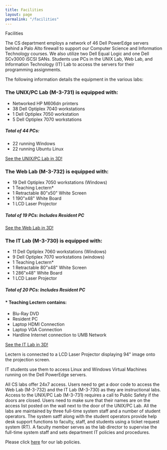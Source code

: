 ```yaml
---
title: Facilities
layout: page
permalink: "/facilities"
---
```


Facilities

The CS department employs a network of 46 Dell PowerEdge servers behind a Palo
Alto firewall to support our Computer Science and Information Technology
courses.  We also utilize two Dell Equal Logic and one Dell SCv3000 iSCSI SANs. Students use PCs in the UNIX Lab, Web Lab, and Information Technology (IT) Lab
to access the servers for their programming assignments.

The following information details the equipment in the various labs:

<h3>The UNIX/PC Lab (M-3-731) is equipped with:</h3>
<ul>
    <li>Networked HP M606dn printers</li>
    <li>38 Dell Optiplex 7040 workstations</li>
    <li>1 Dell Optiplex 7050 workstation</li>
    <li>5 Dell Optiplex 7070 workstations</li>
</ul>
<h5>Total of 44 PCs:</h5>
<ul>
    <li>22 running Windows</li>
    <li>22 running Ubuntu Linux</li>
</ul>

<a href='360?unixlab.jpg'>See the UNIX/PC Lab in 3D!</a>

<h3>The Web Lab (M-3-732) is equipped with:</h3>
<ul>
   <li>19 Dell Optiplex 7050 workstations (Windows)</li>
   <li>1 Teaching Lectern*</li>
   <li>1 Retractable 80"x50" White Screen</li>
   <li>1 190"x48" White Board</li>
   <li>1 LCD Laser Projector</li>
</ul>
<h5>Total of 19 PCs: Includes Resident PC</h5>

<a href='360?weblab.jpg'>See the Web Lab in 3D!</a>

<h3>The IT Lab (M-3-730) is equipped with:</h3>
<ul>
    <li>11 Dell Optiplex 7060 workstations (Windows)</li>
    <li>9 Dell Optiplex 7070 workstations  (windows)</li>
    <li>1 Teaching Lectern*</li>
    <li>1 Retractable 80"x48" White Screen</li>
    <li>1 286"x48" White Board</li>
    <li>1 LCD Laser Projector</li>
</ul>
<h5>Total of 20 PCs: Includes Resident PC</h5>
<h4>* Teaching Lectern contains:</h4>
<ul>
    <li>Blu-Ray DVD</li>
    <li>Resident PC</li>
    <li>Laptop HDMI Connection</li>
    <li>Laptop VGA Connection</li>
    <li>Hardline Internet connection to UMB Network</li>
</ul>

<a href='360?itlab.jpg'>See the IT Lab in 3D!</a>

Lectern is connected to a LCD Laser Projector displaying 94" image onto the
projection screen.

IT students use them to access Linux and Windows Virtual Machines running on
the Dell PowerEdge servers.

All CS labs offer 24x7 access.  Users need to get a door code to access
the Web Lab (M-3-732) and the IT Lab (M-3-730) as they are instructional labs.
Access to the UNIX/PC Lab (M-3-731) requires a call to Public Safety if the
doors are closed.  Users need to make sure that their names are on the access
list posted on the wall next to the door of the UNIX/PC Lab.  All the labs are
maintained by three full-time system staff and a number of student operators.
The system satff along with the student operators provide help desk support
functions to faculty, staff, and students using a ticket request system
(RT).  A faculty member serves as the lab director to supervise the full-time
system staff and sets department IT policies and procedures.

Please click <a href="https://www.cs.umb.edu/CS_dept_IT_Policies.pdf">here</a> for our lab policies.
